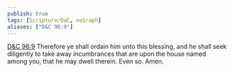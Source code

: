 ```yaml
---
publish: true
tags: [Scripture/DaC, noGraph]
aliases: ["D&C 96:9"]
---
```

[D&C 96:9](https://churchofjesuschrist.org/study/scriptures/dc-testament/dc/96?lang=eng&id=p9#p9) Therefore ye shall ordain him unto this blessing, and he shall seek diligently to take away incumbrances that are upon the house named among you, that he may dwell therein. Even so. Amen.





